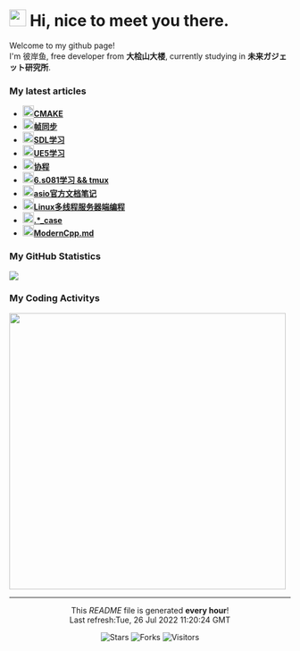 <h1><img src="https://emojis.slackmojis.com/emojis/images/1563480763/5999/meow_party.gif?1563480763" width="30"/> Hi, nice to meet you there.</h1>

<p>Welcome to my github page! </br> I'm 彼岸鱼, free developer from <b>大桧山大楼</b>, currently studying in <b>未来ガジェット研究所</b>. </p>

<h3>My latest articles</h3>
<ul>
    <li>
      <a href="http:&#x2F;&#x2F;blog.lsmg.xyz&#x2F;2022&#x2F;05&#x2F;CPP-CMAKE&#x2F;"><b><img src="https://lsmg-img.oss-cn-beijing.aliyuncs.com/Mine/80px-Future_Gadget_Lab_logo.png" width="20" alt="new" />CMAKE</b></a>
    </li>
    <li>
      <a href="http:&#x2F;&#x2F;blog.lsmg.xyz&#x2F;2022&#x2F;05&#x2F;%E5%AD%A6%E4%B9%A0%E8%AE%B0%E5%BD%95-%E5%B8%A7%E5%90%8C%E6%AD%A5&#x2F;"><b><img src="https://lsmg-img.oss-cn-beijing.aliyuncs.com/Mine/80px-Future_Gadget_Lab_logo.png" width="20" alt="new" />帧同步</b></a>
    </li>
    <li>
      <a href="http:&#x2F;&#x2F;blog.lsmg.xyz&#x2F;2022&#x2F;05&#x2F;%E5%AD%A6%E4%B9%A0%E8%AE%B0%E5%BD%95-SDL2&#x2F;"><b><img src="https://lsmg-img.oss-cn-beijing.aliyuncs.com/Mine/80px-Future_Gadget_Lab_logo.png" width="20" alt="new" />SDL学习</b></a>
    </li>
    <li>
      <a href="http:&#x2F;&#x2F;blog.lsmg.xyz&#x2F;2022&#x2F;05&#x2F;UE5-%E4%BD%BF%E7%94%A8&#x2F;"><b><img src="https://lsmg-img.oss-cn-beijing.aliyuncs.com/Mine/80px-Future_Gadget_Lab_logo.png" width="20" alt="new" />UE5学习</b></a>
    </li>
    <li>
      <a href="http:&#x2F;&#x2F;blog.lsmg.xyz&#x2F;2022&#x2F;05&#x2F;CPP-%E5%8D%8F%E7%A8%8B&#x2F;"><b><img src="https://lsmg-img.oss-cn-beijing.aliyuncs.com/Mine/80px-Future_Gadget_Lab_logo.png" width="20" alt="new" />协程</b></a>
    </li>
    <li>
      <a href="http:&#x2F;&#x2F;blog.lsmg.xyz&#x2F;2022&#x2F;05&#x2F;%E5%AD%A6%E4%B9%A0%E8%AE%B0%E5%BD%95-6.s081&#x2F;"><b><img src="https://lsmg-img.oss-cn-beijing.aliyuncs.com/Mine/80px-Future_Gadget_Lab_logo.png" width="20" alt="new" />6.s081学习 &amp;&amp; tmux</b></a>
    </li>
    <li>
      <a href="http:&#x2F;&#x2F;blog.lsmg.xyz&#x2F;2022&#x2F;05&#x2F;%E5%AD%A6%E4%B9%A0%E8%AE%B0%E5%BD%95-asio%E5%AE%98%E6%96%B9%E6%96%87%E6%A1%A3%E7%AC%94%E8%AE%B0&#x2F;"><b><img src="https://lsmg-img.oss-cn-beijing.aliyuncs.com/Mine/80px-Future_Gadget_Lab_logo.png" width="20" alt="new" />asio官方文档笔记</b></a>
    </li>
    <li>
      <a href="http:&#x2F;&#x2F;blog.lsmg.xyz&#x2F;2022&#x2F;02&#x2F;%E8%AF%BB%E4%B9%A6%E8%AE%B0%E5%BD%95120-Linux%E5%A4%9A%E7%BA%BF%E7%A8%8B%E6%9C%8D%E5%8A%A1%E5%99%A8&#x2F;"><b><img src="https://lsmg-img.oss-cn-beijing.aliyuncs.com/Mine/80px-Future_Gadget_Lab_logo.png" width="20" alt="new" />Linux多线程服务器端编程</b></a>
    </li>
    <li>
      <a href="http:&#x2F;&#x2F;blog.lsmg.xyz&#x2F;2021&#x2F;07&#x2F;CPP-alias&#x2F;"><b><img src="https://lsmg-img.oss-cn-beijing.aliyuncs.com/Mine/80px-Future_Gadget_Lab_logo.png" width="20" alt="new" />.*_case</b></a>
    </li>
    <li>
      <a href="http:&#x2F;&#x2F;blog.lsmg.xyz&#x2F;2021&#x2F;05&#x2F;CPP-ModernCpp&#x2F;"><b><img src="https://lsmg-img.oss-cn-beijing.aliyuncs.com/Mine/80px-Future_Gadget_Lab_logo.png" width="20" alt="new" />ModernCpp.md</b></a>
    </li>
</ul>

<h3>My GitHub Statistics</h3>
<div>
  <a width="495" href="https://github.com/HiganFish">
      <img src="https://github-readme-stats.vercel.app/api?username=HiganFish&show_icons=true&count_private=true"/>
  </a>
</div>

<h3>My Coding Activitys</h3>
<div>
  <img width="495" src="https://wakatime.com/share/@971f1ecf-219c-4e11-9769-4acb9679f6a6/69032413-02a3-4ca6-ac82-b50f68fcecf1.png" />
</div>


------------
<p align="center">This <i>README</i> file is generated <b>every hour</b>!<br />Last refresh:Tue, 26 Jul 2022 11:20:24 GMT</p>
<p align="center">
  <img alt="Stars" src="https://img.shields.io/github/stars/HiganFish/LiveBroadcast?style=flat-square&labelColor=343b41"/>
  <img alt="Forks" src="https://img.shields.io/github/forks/HiganFish/LiveBroadcast?style=flat-square&labelColor=343b41"/>
  <img alt="Visitors" src="https://visitor-badge.glitch.me/badge?page_id=LiveBroadcast"/>
</p>